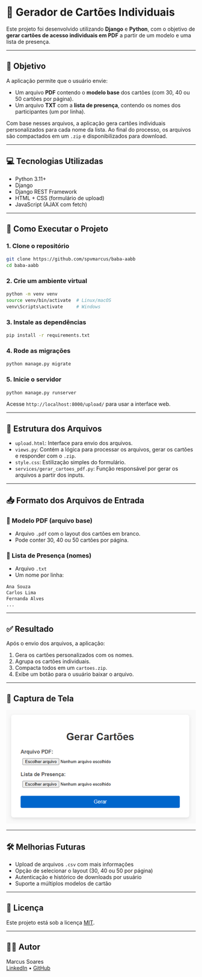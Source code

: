 # 🪪 Gerador de Cartões Individuais

Este projeto foi desenvolvido utilizando **Django** e **Python**, com o objetivo de **gerar cartões de acesso individuais em PDF** a partir de um modelo e uma lista de presença.

---

## 📌 Objetivo

A aplicação permite que o usuário envie:

- Um arquivo **PDF** contendo o **modelo base** dos cartões (com 30, 40 ou 50 cartões por página).
- Um arquivo **TXT** com a **lista de presença**, contendo os nomes dos participantes (um por linha).

Com base nesses arquivos, a aplicação gera cartões individuais personalizados para cada nome da lista. Ao final do processo, os arquivos são compactados em um `.zip` e disponibilizados para download.

---

## 💻 Tecnologias Utilizadas

- Python 3.11+
- Django
- Django REST Framework
- HTML + CSS (formulário de upload)
- JavaScript (AJAX com fetch)

---

## 🚀 Como Executar o Projeto

### 1. Clone o repositório

```bash
git clone https://github.com/spvmarcus/baba-aabb
cd baba-aabb
```

### 2. Crie um ambiente virtual

```bash
python -m venv venv
source venv/bin/activate  # Linux/macOS
venv\Scripts\activate     # Windows
```

### 3. Instale as dependências

```bash
pip install -r requirements.txt
```

### 4. Rode as migrações

```bash
python manage.py migrate
```

### 5. Inicie o servidor

```bash
python manage.py runserver
```

Acesse `http://localhost:8000/upload/` para usar a interface web.

---

## 📂 Estrutura dos Arquivos

- `upload.html`: Interface para envio dos arquivos.
- `views.py`: Contém a lógica para processar os arquivos, gerar os cartões e responder com o `.zip`.
- `style.css`: Estilização simples do formulário.
- `services/gerar_cartoes_pdf.py`: Função responsável por gerar os arquivos a partir dos inputs.

---

## 📥 Formato dos Arquivos de Entrada

### 📄 Modelo PDF (arquivo base)

- Arquivo `.pdf` com o layout dos cartões em branco.
- Pode conter 30, 40 ou 50 cartões por página.

### 📄 Lista de Presença (nomes)

- Arquivo `.txt`
- Um nome por linha:

```
Ana Souza
Carlos Lima
Fernanda Alves
...
```

---

## ✅ Resultado

Após o envio dos arquivos, a aplicação:

1. Gera os cartões personalizados com os nomes.
2. Agrupa os cartões individuais.
3. Compacta todos em um `cartoes.zip`.
4. Exibe um botão para o usuário baixar o arquivo.

---

## 📸 Captura de Tela

<img src="screenshot.png" alt="Interface da aplicação" width="600">

---

## 🛠 Melhorias Futuras

- Upload de arquivos `.csv` com mais informações
- Opção de selecionar o layout (30, 40 ou 50 por página)
- Autenticação e histórico de downloads por usuário
- Suporte a múltiplos modelos de cartão

---

## 📄 Licença

Este projeto está sob a licença [MIT](LICENSE).

---

## 🙋‍♂️ Autor

Marcus Soares  
[LinkedIn](https://www.linkedin.com/in/marcussoares82) • [GitHub](https://github.com/spvmarcus)
